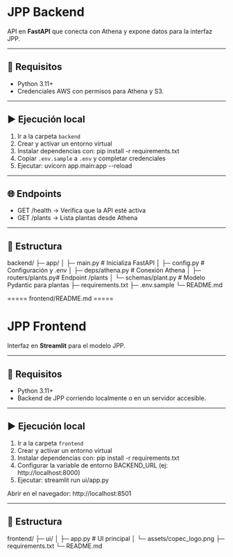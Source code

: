 # JPP Backend

API en **FastAPI** que conecta con Athena y expone datos para la interfaz JPP.

---

## 🔧 Requisitos
- Python 3.11+
- Credenciales AWS con permisos para Athena y S3.

---

## ▶️ Ejecución local
1. Ir a la carpeta `backend`
2. Crear y activar un entorno virtual
3. Instalar dependencias con: pip install -r requirements.txt
4. Copiar `.env.sample` a `.env` y completar credenciales
5. Ejecutar: uvicorn app.main:app --reload

---

## 🌐 Endpoints
- GET /health → Verifica que la API esté activa
- GET /plants → Lista plantas desde Athena

---

## 📂 Estructura
backend/
├─ app/
│  ├─ main.py          # Inicializa FastAPI
│  ├─ config.py        # Configuración y .env
│  ├─ deps/athena.py   # Conexión Athena
│  ├─ routers/plants.py# Endpoint /plants
│  └─ schemas/plant.py # Modelo Pydantic para plantas
├─ requirements.txt
├─ .env.sample
└─ README.md


===== frontend/README.md =====
# JPP Frontend

Interfaz en **Streamlit** para el modelo JPP.

---

## 🔧 Requisitos
- Python 3.11+
- Backend de JPP corriendo localmente o en un servidor accesible.

---

## ▶️ Ejecución local
1. Ir a la carpeta `frontend`
2. Crear y activar un entorno virtual
3. Instalar dependencias con: pip install -r requirements.txt
4. Configurar la variable de entorno BACKEND_URL (ej: http://localhost:8000)
5. Ejecutar: streamlit run ui/app.py

Abrir en el navegador: http://localhost:8501

---

## 📂 Estructura
frontend/
├─ ui/
│  ├─ app.py               # UI principal
│  └─ assets/copec_logo.png
├─ requirements.txt
└─ README.md